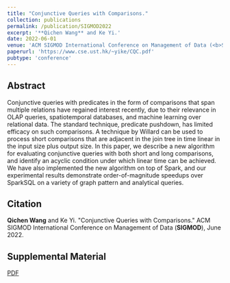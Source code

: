 ```yaml
---
title: "Conjunctive Queries with Comparisons."
collection: publications
permalink: /publication/SIGMOD2022
excerpt: '**Qichen Wang** and Ke Yi.'
date: 2022-06-01
venue: 'ACM SIGMOD International Conference on Management of Data (<b>SIGMOD</b>)'
paperurl: 'https://www.cse.ust.hk/~yike/CQC.pdf'
pubtype: 'conference'
---
```


## Abstract

Conjunctive queries with predicates in the form of comparisons that span multiple relations have regained interest recently, due to their relevance in OLAP queries, spatiotemporal databases, and machine learning over relational data.  The standard technique, predicate pushdown, has limited efficacy on such comparisons.  A technique by Willard can be used to process short comparisons that are adjacent in the join tree in time linear in the input size plus output size.  In this paper, we describe a new algorithm for evaluating conjunctive queries with both short and long comparisons, and identify an acyclic condition under which linear time can be achieved.  We have also implemented the new algorithm on top of Spark, and our experimental results demonstrate order-of-magnitude speedups over SparkSQL on a variety of graph pattern and analytical queries.

## Citation

**Qichen Wang** and Ke Yi. "Conjunctive Queries with Comparisons." ACM SIGMOD International Conference on Management of Data (**SIGMOD**), June 2022. 

## Supplemental Material

[PDF](https://www.cse.ust.hk/~yike/CQC.pdf)

<!-- citation: 'Your Name, You. (2010). &quot;Paper Title Number 2.&quot; <i>Journal 1</i>. 1(2).'
This paper is about the number 2. The number 3 is left for future work.

[Download paper here](http://academicpages.github.io/files/paper2.pdf)

Recommended citation: Your Name, You. (2010). "Paper Title Number 2." <i>Journal 1</i>. 1(2). -->
